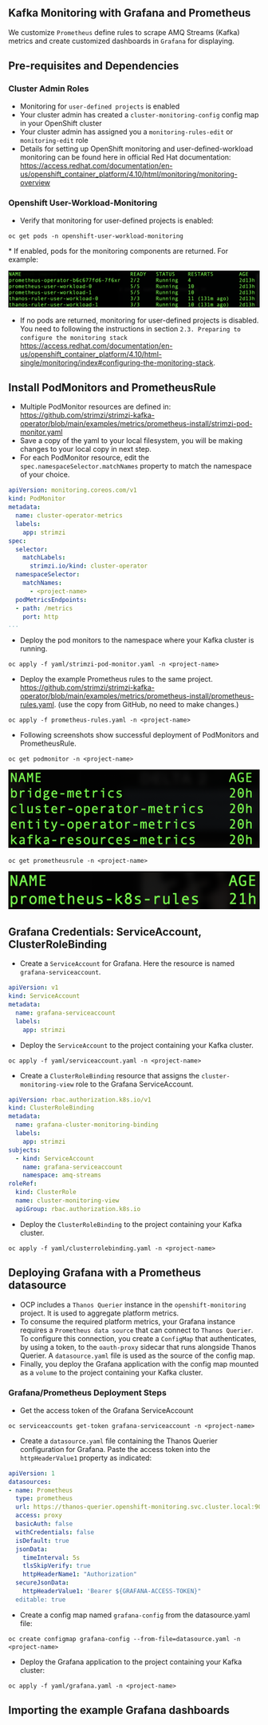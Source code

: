 ## Kafka Monitoring with Grafana and Prometheus

We customize ```Prometheus``` define rules to scrape AMQ Streams (Kafka) metrics and create customized dashboards in ```Grafana``` for displaying.

## Pre-requisites and Dependencies

### Cluster Admin Roles
- Monitoring for ```user-defined projects``` is enabled 
- Your cluster admin has created a ```cluster-monitoring-config``` config map in your OpenShift cluster
- Your cluster admin has assigned you a ```monitoring-rules-edit``` or ```monitoring-edit``` role
- Details for setting up OpenShift monitoring and user-defined-workload monitoring can be found here in official Red Hat documentation:  
https://access.redhat.com/documentation/en-us/openshift_container_platform/4.10/html/monitoring/monitoring-overview


### Openshift User-Workload-Monitoring
* Verify that monitoring for user-defined projects is enabled:
<div class="snippet-clipboard-content notranslate position-relative overflow-auto" data-snippet-clipboard-copy-content="oc get pods -n openshift-user-workload-monitoring"><pre class="notranslate"><code>oc get pods -n openshift-user-workload-monitoring</code></pre></div>
* If enabled, pods for the monitoring components are returned. For example:  

![](monitoring-pods.png)

* If no pods are returned, monitoring for user-defined projects is disabled.  
You need to following the instructions in section ```2.3. Preparing to configure the monitoring stack```  
https://access.redhat.com/documentation/en-us/openshift_container_platform/4.10/html-single/monitoring/index#configuring-the-monitoring-stack. 


## Install PodMonitors and PrometheusRule

- Multiple PodMonitor resources are defined in: 
https://github.com/strimzi/strimzi-kafka-operator/blob/main/examples/metrics/prometheus-install/strimzi-pod-monitor.yaml
- Save a copy of the yaml to your local filesystem, you will be making changes to your local copy in next step.
- For each PodMonitor resource, edit the ```spec.namespaceSelector.matchNames``` property to match the namespace of your choice.

```yaml
apiVersion: monitoring.coreos.com/v1
kind: PodMonitor
metadata:
  name: cluster-operator-metrics
  labels:
    app: strimzi
spec:
  selector:
    matchLabels:
      strimzi.io/kind: cluster-operator
  namespaceSelector:
    matchNames:
      - <project-name> 
  podMetricsEndpoints:
  - path: /metrics
    port: http
...
```

- Deploy the pod monitors to the namespace where your Kafka cluster is running. 
```shell
oc apply -f yaml/strimzi-pod-monitor.yaml -n <project-name>
```
- Deploy the example Prometheus rules to the same project. 
https://github.com/strimzi/strimzi-kafka-operator/blob/main/examples/metrics/prometheus-install/prometheus-rules.yaml. 
(use the copy from GitHub, no need to make changes.)
```shell
oc apply -f prometheus-rules.yaml -n <project-name>
```
- Following screenshots show successful deployment of PodMonitors and PrometheusRule. 
```shell
oc get podmonitor -n <project-name>
```
![](podmonitor.png) 
```shell
oc get prometheusrule -n <project-name>
```
![](promorule.png)

## Grafana Credentials: ServiceAccount, ClusterRoleBinding

- Create a ```ServiceAccount``` for Grafana. Here the resource is named ```grafana-serviceaccount```. 
```yaml
apiVersion: v1
kind: ServiceAccount
metadata:
  name: grafana-serviceaccount
  labels:
    app: strimzi
```
- Deploy the ```ServiceAccount``` to the project containing your Kafka cluster. 
```shell
oc apply -f yaml/serviceaccount.yaml -n <project-name>
```
- Create a ```ClusterRoleBinding``` resource that assigns the ```cluster-monitoring-view``` role to the Grafana ServiceAccount. 
```yaml
apiVersion: rbac.authorization.k8s.io/v1
kind: ClusterRoleBinding
metadata:
  name: grafana-cluster-monitoring-binding
  labels:
    app: strimzi
subjects:
  - kind: ServiceAccount
    name: grafana-serviceaccount
    namespace: amq-streams
roleRef:
  kind: ClusterRole
  name: cluster-monitoring-view
  apiGroup: rbac.authorization.k8s.io
```
- Deploy the ```ClusterRoleBinding``` to the project containing your Kafka cluster. 
```shell
oc apply -f yaml/clusterrolebinding.yaml -n <project-name>
```

## Deploying Grafana with a Prometheus datasource
- OCP includes a ```Thanos Querier``` instance in the ```openshift-monitoring``` project. It is used to aggregate platform metrics.  
- To consume the required platform metrics, your Grafana instance requires a ```Prometheus data source``` that can connect to ```Thanos Querier```. To configure this connection, you create a ```ConfigMap``` that authenticates, by using a token, to the ```oauth-proxy``` sidecar that runs alongside Thanos Querier. A ```datasource.yaml``` file is used as the source of the config map. 
- Finally, you deploy the Grafana application with the config map mounted as a ```volume``` to the project containing your Kafka cluster. 

### Grafana/Prometheus Deployment Steps
- Get the access token of the Grafana ServiceAccount
```shell
oc serviceaccounts get-token grafana-serviceaccount -n <project-name>
```
- Create a ```datasource.yaml``` file containing the Thanos Querier configuration for Grafana. 
Paste the access token into the ```httpHeaderValue1``` property as indicated:  
```yaml
apiVersion: 1
datasources:
- name: Prometheus
  type: prometheus
  url: https://thanos-querier.openshift-monitoring.svc.cluster.local:9091
  access: proxy
  basicAuth: false
  withCredentials: false
  isDefault: true
  jsonData:
    timeInterval: 5s
    tlsSkipVerify: true
    httpHeaderName1: "Authorization"
  secureJsonData:
    httpHeaderValue1: 'Bearer ${GRAFANA-ACCESS-TOKEN}"
  editable: true
```
- Create a config map named ```grafana-config``` from the datasource.yaml file:
```shell
oc create configmap grafana-config --from-file=datasource.yaml -n <project-name>
```
- Deploy the Grafana application to the project containing your Kafka cluster:
```shell
oc apply -f yaml/grafana.yaml -n <project-name>
```

## Importing the example Grafana dashboards
